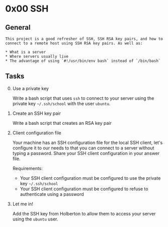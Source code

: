 # 0x00 SSH


## General


    This project is a good refresher of SSH, SSH RSA key pairs, and how to
    connect to a remote host using SSH RSA key pairs. As well as:

    * What is a server
    * Where servers usually live
    * The advantage of using `#!/usr/bin/env bash` instead of `/bin/bash`


## Tasks

0. Use a private key

    Write a bash script that uses `ssh` to connect to your server using the
    private key `~/.ssh/school` with the user `ubuntu`.

1. Create an SSH key pair

    Write a bash script that creates an RSA key pair

2. Client configuration file

    Your machine has an SSH configuration file for the local SSH client, 
    let's configure it to our needs to that you can connect to a server
    without typing a password. Share your SSH client configuration in your
    answer file.

    Requirements:
    * Your SSH client configuration must be configured to use the private key `~/.ssh/school`
    * Your SSH client configuration must be configured to refuse to authenticate using a password

3. Let me in!

    Add the SSH key from Holberton to allow them to access your server using the
    `ubuntu` user.
